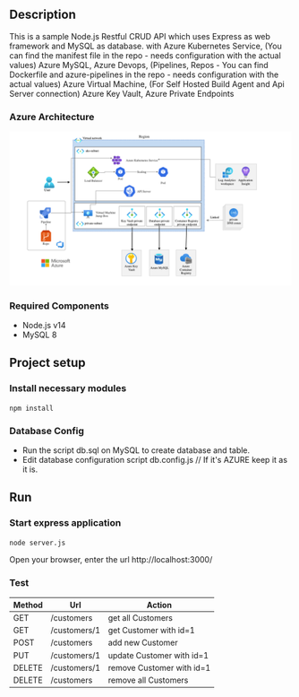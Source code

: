 ## Description
This is a sample Node.js Restful CRUD API which uses Express as web framework and MySQL as database.
with 
Azure Kubernetes Service, (You can find the manifest file in the repo - needs configuration with the actual values)
Azure MySQL,
Azure Devops, (Pipelines, Repos - You can find Dockerfile and azure-pipelines in the repo - needs configuration with the actual values)
Azure Virtual Machine, (For Self Hosted Build Agent and Api Server connection)
Azure Key Vault,
Azure Private Endpoints 

### Azure Architecture
![CRUD App Architecture](./crud-app-architecture.png)

### Required Components
* Node.js v14
* MySQL 8
## Project setup
### Install necessary modules
```
npm install
```
### Database Config
* Run the script db.sql on MySQL to create database and table.
* Edit database configuration script db.config.js // If it's AZURE keep it as it is.
## Run
### Start express application
```
node server.js
```
Open your browser, enter the url http://localhost:3000/
### Test
| Method  | Url | Action |
| ------- | --- | ------ |
| GET | /customers | get all Customers |
| GET | /customers/1 |	get Customer with id=1 |
| POST | /customers |	add new Customer |
| PUT | /customers/1 |	update Customer with id=1 |
| DELETE | /customers/1 | remove Customer with id=1 |
| DELETE | /customers | remove all Customers |
